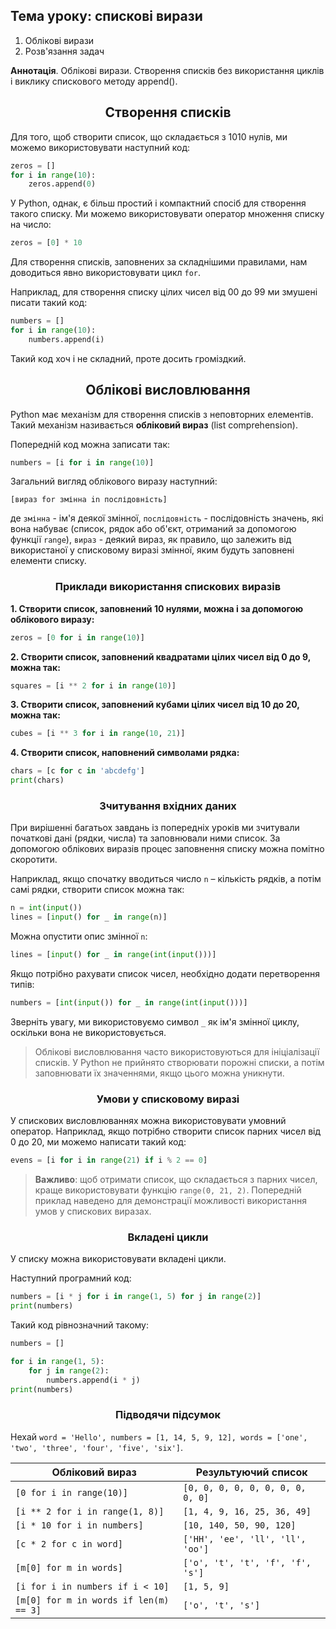 
## Тема уроку: спискові вирази

1. Облікові вирази
2. Розв'язання задач

**Аннотація**. Облікові вирази. Створення списків без використання циклів і виклику спискового методу append().

<h2 align="center"><b>Створення списків</b></h2>

Для того, щоб створити список, що складається з 1010 нулів, ми можемо використовувати наступний код:

```python
zeros = []
for i in range(10):
    zeros.append(0)
```

У Python, однак, є більш простий і компактний спосіб для створення такого списку. Ми можемо використовувати оператор множення списку на число:

```python
zeros = [0] * 10
```

Для створення списків, заповнених за складнішими правилами, нам доводиться явно використовувати цикл `for`.

Наприклад, для створення списку цілих чисел від 00 до 99 ми змушені писати такий код:

```python
numbers = []
for i in range(10):
    numbers.append(i)
```

Такий код хоч і не складний, проте досить громіздкий.

<h2 align="center"><b>Облікові висловлювання</b></h2>

Python має механізм для створення списків з неповторних елементів. Такий механізм називається **обліковий вираз** (list comprehension).

Попередній код можна записати так:

```python
numbers = [i for i in range(10)]
```

Загальний вигляд облікового виразу наступний:

`[вираз for змінна in послідовність]`

де `змінна` - ім'я деякої змінної, `послідовність` - послідовність значень, які вона набуває (список, рядок або об'єкт, отриманий за допомогою функції `range`), `вираз` - деякий вираз, як правило, що залежить від використаної у списковому виразі змінної, яким будуть заповнені елементи списку.

<h3 align="center"><b>Приклади використання спискових виразів</b></h3>

**1. Створити список, заповнений 10 нулями, можна і за допомогою облікового виразу:**

```python
zeros = [0 for i in range(10)]
```

**2. Створити список, заповнений квадратами цілих чисел від 0 до 9, можна так:**

```python
squares = [i ** 2 for i in range(10)]
```

**3. Створити список, заповнений кубами цілих чисел від 10 до 20, можна так:**

```python
cubes = [i ** 3 for i in range(10, 21)]
```

**4. Створити список, наповнений символами рядка:**

```python
chars = [c for c in 'abcdefg']
print(chars)
```

<h3 align="center"><b>Зчитування вхідних даних</b></h3>

При вирішенні багатьох завдань із попередніх уроків ми зчитували початкові дані (рядки, числа) та заповнювали ними список. За допомогою облікових виразів процес заповнення списку можна помітно скоротити.

Наприклад, якщо спочатку вводиться число `n` – кількість рядків, а потім самі рядки, створити список можна так:

```python
n = int(input())
lines = [input() for _ in range(n)]
```

Можна опустити опис змінної `n`:

```python
lines = [input() for _ in range(int(input()))]
```

Якщо потрібно рахувати список чисел, необхідно додати перетворення типів:

```python
numbers = [int(input()) for _ in range(int(input()))]
```

Зверніть увагу, ми використовуємо символ `_` як ім'я змінної циклу, оскільки вона не використовується.

> Облікові висловлювання часто використовуються для ініціалізації списків. У Python не прийнято створювати порожні списки, а потім заповнювати їх значеннями, якщо цього можна уникнути.

<h3 align="center"><b>Умови у списковому виразі</b></h3>

У спискових висловлюваннях можна використовувати умовний оператор. Наприклад, якщо потрібно створити список парних чисел від 0 до 20, ми можемо написати такий код:

```python
evens = [i for i in range(21) if i % 2 == 0]
```

> **Важливо**: щоб отримати список, що складається з парних чисел, краще використовувати функцію `range(0, 21, 2)`. Попередній приклад наведено для демонстрації можливості використання умов у спискових виразах.

<h3 align="center"><b>Вкладені цикли</b></h3>

У списку можна використовувати вкладені цикли.

Наступний програмний код:
```python
numbers = [i * j for i in range(1, 5) for j in range(2)]
print(numbers)

```
Такий код рівнозначний такому:

```python
numbers = []

for i in range(1, 5):
    for j in range(2):
        numbers.append(i * j)
print(numbers)
```

<h3 align="center"><b>Підводячи підсумок</b></h3>

Нехай `word = 'Hello', numbers = [1, 14, 5, 9, 12], words = ['one', 'two', 'three', 'four', 'five', 'six']`.

Обліковий вираз | Результуючий список
--|--
`[0 for i in range(10)]` |	`[0, 0, 0, 0, 0, 0, 0, 0, 0, 0]`
`[i ** 2 for i in range(1, 8)]` |	`[1, 4, 9, 16, 25, 36, 49]`
`[i * 10 for i in numbers]` |	`[10, 140, 50, 90, 120]`
`[c * 2 for c in word]` |	`['HH', 'ee', 'll', 'll', 'oo']`
`[m[0] for m in words]` |	`['o', 't', 't', 'f', 'f', 's']`
`[i for i in numbers if i < 10]` |	`[1, 5, 9]`
`[m[0] for m in words if len(m) == 3]` |	`['o', 't', 's']`
